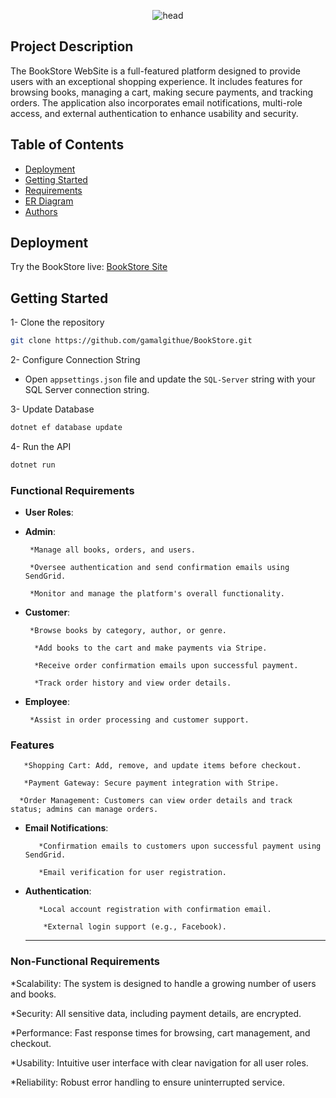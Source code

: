 <p align="center">
    <img src="https://readme-typing-svg.herokuapp.com?font=Fira+Code&weight=900&size=34&pause=1000&center=true&width=435&lines=BookStore" alt="head" />
</p>

## Project Description
The BookStore WebSite is a full-featured platform designed to provide users with an exceptional shopping experience. It includes features for browsing books, managing a cart, making secure payments, and tracking orders. The application also incorporates email notifications, multi-role access, and external authentication to enhance usability and security.
<br />

## Table of Contents

* [Deployment](#deployment)
* [Getting Started](#getting-started)
* [Requirements](#requirements)
* [ER Diagram](https://github.com/user-attachments/assets/b927bcee-5f7d-42bd-a369-c74c5a772a98)
* [Authors](#authors-black_nib)
## Deployment
Try the BookStore live: [BookStore Site](https://bulkywebstore.runasp.net/)

## Getting Started

1- Clone the repository
```bash
git clone https://github.com/gamalgithue/BookStore.git
```

2- Configure Connection String
- Open `appsettings.json` file and update the `SQL-Server` string with your SQL Server connection string.

3- Update Database
```bash
dotnet ef database update
```
4- Run the API
```bash
dotnet run
```
### Functional Requirements

* **User Roles**:

* **Admin**:

       *Manage all books, orders, and users.

       *Oversee authentication and send confirmation emails using SendGrid.

       *Monitor and manage the platform's overall functionality.

* **Customer**:

       *Browse books by category, author, or genre.

        *Add books to the cart and make payments via Stripe.

        *Receive order confirmation emails upon successful payment.

        *Track order history and view order details.

* **Employee**:

       *Assist in order processing and customer support.

### Features

       *Shopping Cart: Add, remove, and update items before checkout.

       *Payment Gateway: Secure payment integration with Stripe.

      *Order Management: Customers can view order details and track status; admins can manage orders.

* **Email Notifications**:

         *Confirmation emails to customers upon successful payment using SendGrid.

         *Email verification for user registration.

* **Authentication**:

         *Local account registration with confirmation email.

          *External login support (e.g., Facebook).

  ---
### Non-Functional Requirements

*Scalability: The system is designed to handle a growing number of users and books.

*Security: All sensitive data, including payment details, are encrypted.

*Performance: Fast response times for browsing, cart management, and checkout.

*Usability: Intuitive user interface with clear navigation for all user roles.

*Reliability: Robust error handling to ensure uninterrupted service.



